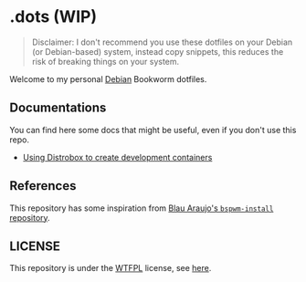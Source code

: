 # .dots (WIP)

> Disclaimer: I don't recommend you use these dotfiles on your Debian (or Debian-based) system, instead copy snippets, this reduces the risk of breaking things on your system.

Welcome to my personal [Debian](https://debian.org/) Bookworm dotfiles.

## Documentations

You can find here some docs that might be useful, even if you don't use this repo.

- [Using Distrobox to create development containers](./docs/distrobox-for-development.md)

## References

This repository has some inspiration from [Blau Araujo's `bspwm-install` repository](https://codeberg.org/blau_araujo/bspwm-install).

## LICENSE

This repository is under the [WTFPL](http://www.wtfpl.net/) license, see [here](./LICENSE).
